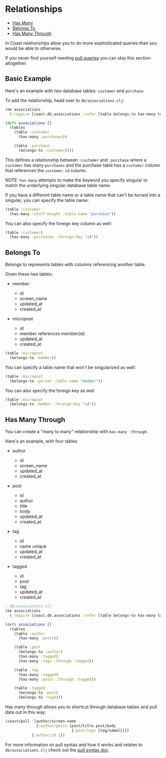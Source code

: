 # Relationships

* [Has Many](#user-content-has-many)
* [Belongs To](#user-content-belongs-to)
* [Has Many Through](#user-content-has-many-through)

In Coast relationships allow you to do more sophisticated queries than you would be able to otherwise.

If you never find yourself needing [pull queries](/docs/pull.md) you can skip this section altogether.

## Basic Example

Here's an example with two database tables: `customer` and `purchase`.

To add the relationship, head over to `db/associations.clj`:

```clojure
(ns associations
  (:require [coast.db.associations :refer [table belongs-to has-many tables]]))

(defn associations []
  (tables
    (table :customer
      (has-many :purchases))

    (table :purchase
      (belongs-to :customer))))
```

This defines a relationship between `:customer` and `:purchase` where a `customer` has many `purchases` and the purchase table has a `customer` column that references the `customer.id` column.

NOTE: `has-many` attempts to make the keyword you specify singular to match the underlying singular database table name.

If you have a different table name or a table name that can't be turned into a singular, you can specify the table name:

```clojure
(table :customer
  (has-many :stuff-bought :table-name "purchase"))
```

You can also specify the foreign key column as well:

```clojure
(table :customer)
  (has-many :purchases :foreign-key "id"))
```

## Belongs To

Belongs to represents tables with columns referencing another table.

Given these two tables:

- member
  - id
  - screen_name
  - updated_at
  - created_at

- micropost
  - id
  - member references member(id)
  - updated_at
  - created_at

```clojure
(table :micropost
  (belongs-to :member))
```

You can specify a table name that won't be singularized as well:

```clojure
(table :micropost
  (belongs-to :person :table-name "member"))
```

You can also specify the foreign key as well

```clojure
(table :micropost
  (belongs-to :member :foreign-key "id"))
```

## Has Many Through

You can create a "many to many" relationship with `has-many :through`.

Here's an example, with four tables

- author
  - id
  - screen_name
  - updated_at
  - created_at

- post
  - id
  - author
  - title
  - body
  - updated_at
  - created_at

- tag
  - id
  - name unique
  - updated_at
  - created_at

- tagged
  - id
  - post
  - tag
  - updated_at
  - created_at

```clojure
; db/associations.clj
(ns associations
  (:require [coast.db.associations :refer [table belongs-to has-many tables]]))

(defn associations []
  (tables
    (table :author
      (has-many :posts))

    (table :post
      (belongs-to :author)
      (has-many :tagged)
      (has-many :tags :through :tagged))

    (table :tag
      (has-many :tagged)
      (has-many :posts :through :tagged))

    (table :tagged
      (belongs-to :post)
      (belongs-to :tag))))
```

Has many through allows you to shortcut through database tables and pull data out in this way:

```clojure
(coast/pull '[author/screen-name
              {:author/posts [post/title post/body
                              {:post/tags [tag/name]}]}]
            {:author/id 1})
```

For more information on pull syntax and how it works and relates to `db/associations.clj` check out the [pull syntax doc](/docs/pull.md)
